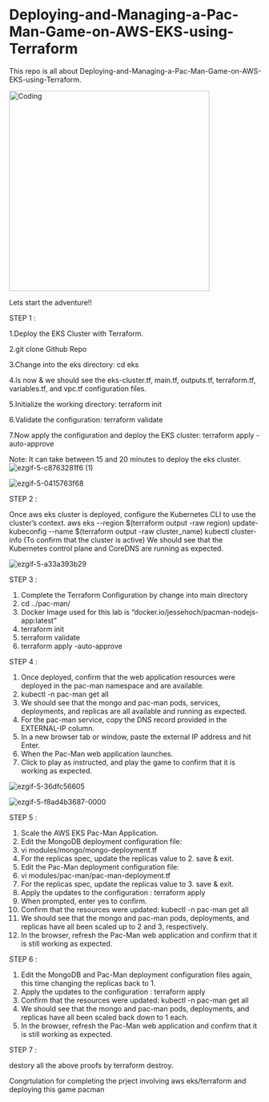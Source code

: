 # Deploying-and-Managing-a-Pac-Man-Game-on-AWS-EKS-using-Terraform
This repo is all about Deploying-and-Managing-a-Pac-Man-Game-on-AWS-EKS-using-Terraform.

<img align="middle" alt="Coding" width="400" src="https://encrypted-tbn0.gstatic.com/images?q=tbn:ANd9GcSlNSb2n8EOjSuCpO3VtejG0RB3Ql8DI2glSR3EvEDmqw&usqp=CAU&ec=48600112">

Lets start the adventure!!

STEP 1 :

1.Deploy the EKS Cluster with Terraform.

2.git clone Github Repo

3.Change into the eks directory: cd eks

4.ls now & we should see the eks-cluster.tf, main.tf, outputs.tf, terraform.tf, variables.tf, and vpc.tf configuration files.

5.Initialize the working directory: terraform init

6.Validate the configuration: terraform validate

7.Now apply the configuration and deploy the EKS cluster: terraform apply -auto-approve

Note: It can take between 15 and 20 minutes to deploy the eks cluster.
![ezgif-5-c8763281f6 (1)](https://github.com/bikrantsahoo/Deploy-webapp-with-techstack-terraform-aws--eks/assets/90495596/84e5ba03-0233-4783-b9f4-ab6c032ebabc)

![ezgif-5-0415763f68](https://github.com/bikrantsahoo/Deploy-webapp-with-techstack-terraform-aws--eks/assets/90495596/ea861a39-0a5a-40bd-ae60-93aebc00fdc9)

STEP 2 :

Once aws eks cluster is deployed, configure the Kubernetes CLI to use the cluster’s context.
aws eks --region $(terraform output -raw region) update-kubeconfig --name $(terraform output -raw cluster_name)
kubectl cluster-info (To confirm that the cluster is active)
We should see that the Kubernetes control plane and CoreDNS are running as expected.

![ezgif-5-a33a393b29](https://github.com/bikrantsahoo/Deploy-webapp-with-techstack-terraform-aws--eks/assets/90495596/16709c88-433d-4b6f-84d6-18d311b79d1e)


STEP 3 :

1. Complete the Terraform Configuration by change into main directory
2. cd ../pac-man/
3. Docker Image used for this lab is “docker.io/jessehoch/pacman-nodejs-app:latest”
4. terraform init
5. terraform validate
6. terraform apply -auto-approve

STEP 4 :

1. Once deployed, confirm that the web application resources were deployed in the pac-man namespace and are available.
2. kubectl -n pac-man get all
3. We should see that the mongo and pac-man pods, services, deployments, and replicas are all available and running as expected.
4. For the pac-man service, copy the DNS record provided in the EXTERNAL-IP column.
5. In a new browser tab or window, paste the external IP address and hit Enter.
6. When the Pac-Man web application launches.
7. Click to play as instructed, and play the game to confirm that it is working as expected.

![ezgif-5-36dfc56605](https://github.com/bikrantsahoo/Deploy-webapp-with-techstack-terraform-aws--eks/assets/90495596/4f1cc54a-cf60-4e65-be05-1816a85056e4)

![ezgif-5-f8ad4b3687-0000](https://github.com/bikrantsahoo/Deploy-webapp-with-techstack-terraform-aws--eks/assets/90495596/a9d3626d-fdd3-4564-911b-2f6dec3d5bd1)



STEP 5 :

1. Scale the AWS EKS Pac-Man Application.
2. Edit the MongoDB deployment configuration file:
3. vi modules/mongo/mongo-deployment.tf
4. For the replicas spec, update the replicas value to 2. save & exit.
5. Edit the Pac-Man deployment configuration file:
6. vi modules/pac-man/pac-man-deployment.tf
7. For the replicas spec, update the replicas value to 3. save & exit.
8. Apply the updates to the configuration : terraform apply
9. When prompted, enter yes to confirm.
10. Confirm that the resources were updated: kubectl -n pac-man get all
11. We should see that the mongo and pac-man pods, deployments, and replicas have all been scaled up to 2 and 3, respectively.
12. In the browser, refresh the Pac-Man web application and confirm that it is still working as expected.

STEP 6 :

1. Edit the MongoDB and Pac-Man deployment configuration files again, this time changing the replicas back to 1.
2. Apply the updates to the configuration : terraform apply
3. Confirm that the resources were updated: kubectl -n pac-man get all
4. We should see that the mongo and pac-man pods, deployments, and replicas have all been scaled back down to 1 each.
5. In the browser, refresh the Pac-Man web application and confirm that it is still working as expected.


STEP 7 :

destory all the above proofs by terraform destroy.

Congrtulation for completing the prject involving aws eks/terraform and deploying this game pacman



